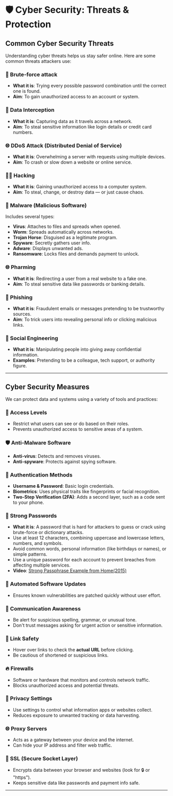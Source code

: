 # 🛡️ Cyber Security: Threats & Protection

## Common Cyber Security Threats

Understanding cyber threats helps us stay safer online. Here are some common threats attackers use:

### 🔐 Brute-force attack
- **What it is**: Trying every possible password combination until the correct one is found.
- **Aim**: To gain unauthorized access to an account or system.

### 📡 Data Interception
- **What it is**: Capturing data as it travels across a network.
- **Aim**: To steal sensitive information like login details or credit card numbers.

### 🌐 DDoS Attack (Distributed Denial of Service)
- **What it is**: Overwhelming a server with requests using multiple devices.
- **Aim**: To crash or slow down a website or online service.

### 🧑‍💻 Hacking
- **What it is**: Gaining unauthorized access to a computer system.
- **Aim**: To steal, change, or destroy data — or just cause chaos.

### 🐛 Malware (Malicious Software)

Includes several types:

  - **Virus**: Attaches to files and spreads when opened.
  - **Worm**: Spreads automatically across networks.
  - **Trojan Horse**: Disguised as a legitimate program.
  - **Spyware**: Secretly gathers user info.
  - **Adware**: Displays unwanted ads.
  - **Ransomware**: Locks files and demands payment to unlock.

### 🌐 Pharming
- **What it is**: Redirecting a user from a real website to a fake one.
- **Aim**: To steal sensitive data like passwords or banking details.

### 🎣 Phishing
- **What it is**: Fraudulent emails or messages pretending to be trustworthy sources.
- **Aim**: To trick users into revealing personal info or clicking malicious links.

### 🧠 Social Engineering
- **What it is**: Manipulating people into giving away confidential information.
- **Examples**: Pretending to be a colleague, tech support, or authority figure.

---

## Cyber Security Measures

We can protect data and systems using a variety of tools and practices:

### 🔐 Access Levels
- Restrict what users can see or do based on their roles.
- Prevents unauthorized access to sensitive areas of a system.

### 🛡️ Anti-Malware Software
- **Anti-virus**: Detects and removes viruses.
- **Anti-spyware**: Protects against spying software.

### 🔑 Authentication Methods
- **Username & Password**: Basic login credentials.
- **Biometrics**: Uses physical traits like fingerprints or facial recognition.
- **Two-Step Verification (2FA)**: Adds a second layer, such as a code sent to your phone.

### 🔐 Strong Passwords
- **What it is**: A password that is hard for attackers to guess or crack using brute-force or dictionary attacks.
- Use at least 12 characters, combining uppercase and lowercase letters, numbers, and symbols.
- Avoid common words, personal information (like birthdays or names), or simple patterns.
- Use a unique password for each account to prevent breaches from affecting multiple services.
- **Video**: [Strong Passphrase Example from Home(2015)](https://www.youtube.com/watch?v=o9BLQso18hQ&t=15s)

### 🔄 Automated Software Updates
- Ensures known vulnerabilities are patched quickly without user effort.

### 🧐 Communication Awareness
- Be alert for suspicious spelling, grammar, or unusual tone.
- Don't trust messages asking for urgent action or sensitive information.

### 🔗 Link Safety
- Hover over links to check the **actual URL** before clicking.
- Be cautious of shortened or suspicious links.

### 🔥 Firewalls
- Software or hardware that monitors and controls network traffic.
- Blocks unauthorized access and potential threats.

### 🔏 Privacy Settings
- Use settings to control what information apps or websites collect.
- Reduces exposure to unwanted tracking or data harvesting.

### 🌐 Proxy Servers
- Acts as a gateway between your device and the internet.
- Can hide your IP address and filter web traffic.

### 🔐 SSL (Secure Socket Layer)
- Encrypts data between your browser and websites (look for 🔒 or "https").
- Keeps sensitive data like passwords and payment info safe.

---

